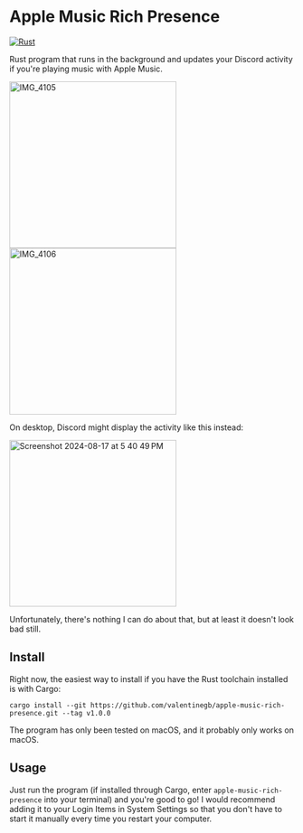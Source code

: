 # Apple Music Rich Presence

[![Rust](https://github.com/valentinegb/apple-music-rich-presence/actions/workflows/rust.yml/badge.svg)](https://github.com/valentinegb/apple-music-rich-presence/actions/workflows/rust.yml)

Rust program that runs in the background and updates your Discord activity if
you're playing music with Apple Music.

<img width="295" alt="IMG_4105" src="https://github.com/user-attachments/assets/55ffd362-321e-428d-bfe5-38f2d90b168a">

<img width="295" alt="IMG_4106" src="https://github.com/user-attachments/assets/921fc130-5f36-4f61-94da-e64e34db4db3">

On desktop, Discord might display the activity like this instead:

<img width="295" alt="Screenshot 2024-08-17 at 5 40 49 PM" src="https://github.com/user-attachments/assets/c2711e08-e4cb-4280-b44a-6e6d7df43b58">

Unfortunately, there's nothing I can do about that, but at least it doesn't look bad still.

## Install

Right now, the easiest way to install if you have the Rust toolchain installed
is with Cargo:

```
cargo install --git https://github.com/valentinegb/apple-music-rich-presence.git --tag v1.0.0
```

The program has only been tested on macOS, and it probably only works on macOS.

## Usage

Just run the program (if installed through Cargo, enter
`apple-music-rich-presence` into your terminal) and you're good to go! I would
recommend adding it to your Login Items in System Settings so that you don't
have to start it manually every time you restart your computer.
